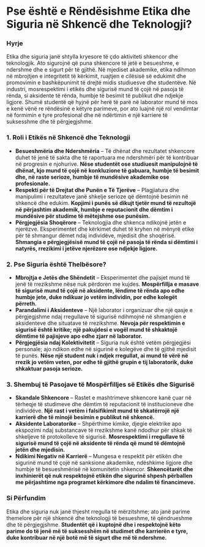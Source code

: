 # **Pse është e Rëndësishme Etika dhe Siguria në Shkencë dhe Teknologji?**

### **Hyrje** 
Etika dhe siguria janë shtylla kryesore të çdo aktiviteti shkencor dhe teknologjik. Ato sigurojnë që puna shkencore të jetë e besueshme, e ndershme dhe e sigurt për të gjithë. Në mjediset akademike, etika ndihmon në mbrojtjen e integritetit të kërkimit, ruajtjen e cilësisë së edukimit dhe promovimin e bashkëpunimit të drejtë midis studiuesve dhe studentëve. Në industri, mosrespektimi i etikës dhe sigurisë mund të çojë në pasoja të rënda, si aksidente të rënda, humbje të besimit të publikut dhe ndjekje ligjore. Shumë studentë që hyjnë për herë të parë në laborator mund të mos e kenë vënë re rëndësinë e këtyre parimeve, por ato luajnë një rol vendimtar në formimin e tyre profesional dhe në ndërtimin e një karriere të suksesshme dhe të përgjegjshme.

### **1. Roli i Etikës në Shkencë dhe Teknologji**

- **Besueshmëria dhe Ndershmëria** – Të dhënat dhe rezultatet shkencore duhet të jenë të sakta dhe të raportuara me ndershmëri për të kontribuar në progresin e njohurive. **Nëse studentët ose studiuesit manipulojnë të dhënat, kjo mund të çojë në konkluzione të gabuara, humbje të besimit dhe, në raste serioze, humbje të mundësive akademike ose profesionale.**
- **Respekti për të Drejtat dhe Punën e Të Tjerëve** – Plagjiatura dhe manipulimi i rezultateve janë shkelje serioze që dëmtojnë besimin në shkencë dhe edukim. **Kopjimi i punës së dikujt tjetër mund të rezultojë në përjashtim akademik, humbje e reputacionit dhe dëmtim i mundësive për studime të mëtejshme ose punësim.**
- **Përgjegjësia Shoqërore** – Teknologjia dhe shkenca ndikojnë jetën e njerëzve. Eksperimentet dhe kërkimet duhet të kryhen në mënyrë etike për të shmangur dëmet ndaj individëve, mjedisit dhe shoqërisë. **Shmangia e përgjegjësisë mund të çojë në pasoja të rënda si dëmtimi i natyrës, rrezikimi i jetëve njerëzore ose ndjekje ligjore.**

### **2. Pse Siguria është Thelbësore?**

- **Mbrojtja e Jetës dhe Shëndetit** – Eksperimentet dhe pajisjet mund të jenë të rrezikshme nëse nuk përdoren me kujdes. **Mospërfillja e masave të sigurisë mund të çojë në aksidente, lëndime të rënda apo edhe humbje jete, duke ndikuar jo vetëm individin, por edhe kolegët përreth.**
- **Parandalimi i Aksidenteve** – Një laborator i organizuar dhe një qasje e përgjegjshme ndaj rregullave të sigurisë ndihmojnë në shmangien e aksidenteve dhe situatave të rrezikshme. **Nevoja për respektimin e sigurisë është kritike; një pakujdesi e vogël mund të shkaktojë dëmtime të pajisjeve apo edhe zjarr në laborator.**
- **Përgjegjësia ndaj Kolektivitetit** – Siguria nuk është vetëm përgjegjësi personale; ajo ndikon edhe në sigurinë e kolegëve dhe të gjithë mjedisit të punës. **Nëse një student nuk i ndjek rregullat, ai mund të vërë në rrezik jo vetëm veten, por edhe të gjithë grupin e tij laboratorik, duke shkaktuar pasoja serioze.**

### **3. Shembuj të Pasojave të Mospërfilljes së Etikës dhe Sigurisë**

- **Skandale Shkencore** – Rastet e mashtrimeve shkencore kanë çuar në tërheqje të studimeve dhe dëmtim të reputacionit të institucioneve dhe individëve. **Një rast i vetëm i falsifikimit mund të shkatërrojë një karrierë dhe të minojë besimin e publikut në shkencë.**
- **Aksidente Laboratorike** – Shpërthime kimike, djegie elektrike apo ekspozimi ndaj substancave të rrezikshme kanë ndodhur për shkak të shkeljeve të protokolleve të sigurisë. **Mosrespektimi i rregullave të sigurisë mund të çojë në aksidente të rënda që mund të dëmtojnë jetën dhe mjedisin.**
- **Ndikimi Negativ në Karrierë** – Mungesa e respektit për etikën dhe sigurinë mund të çojë në sanksione akademike, ndëshkime ligjore dhe humbje të besueshmërisë në komunitetin shkencor. **Shkencëtarët dhe inxhinierët që nuk respektojnë etikën dhe sigurinë shpesh përballen me përjashtime nga programet kërkimore dhe ndalim të financimeve.**

### **Si Përfundim** 
Etika dhe siguria nuk janë thjesht rregulla të mërzitshme; ato janë parime themelore për një shkencë dhe teknologji të besueshme, të qëndrueshme dhe të përgjegjshme. **Studentët që i kuptojnë dhe i respektojnë këto parime do të jenë më të suksesshëm në studimet dhe karrierën e tyre, duke kontribuar në një botë më të sigurt dhe më të ndershme.**
